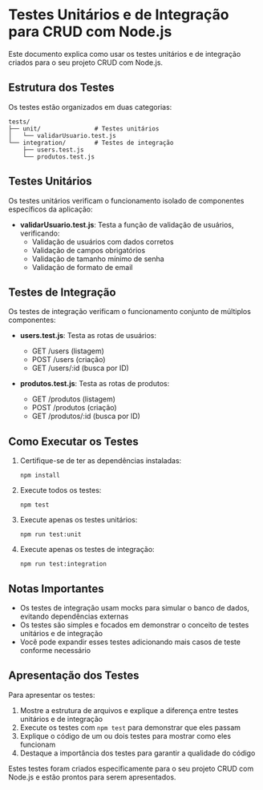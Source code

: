 # Testes Unitários e de Integração para CRUD com Node.js

Este documento explica como usar os testes unitários e de integração criados para o seu projeto CRUD com Node.js.

## Estrutura dos Testes

Os testes estão organizados em duas categorias:

```
tests/
├── unit/               # Testes unitários
│   └── validarUsuario.test.js
└── integration/        # Testes de integração
    ├── users.test.js
    └── produtos.test.js
```

## Testes Unitários

Os testes unitários verificam o funcionamento isolado de componentes específicos da aplicação:

- **validarUsuario.test.js**: Testa a função de validação de usuários, verificando:
  - Validação de usuários com dados corretos
  - Validação de campos obrigatórios
  - Validação de tamanho mínimo de senha
  - Validação de formato de email

## Testes de Integração

Os testes de integração verificam o funcionamento conjunto de múltiplos componentes:

- **users.test.js**: Testa as rotas de usuários:
  - GET /users (listagem)
  - POST /users (criação)
  - GET /users/:id (busca por ID)

- **produtos.test.js**: Testa as rotas de produtos:
  - GET /produtos (listagem)
  - POST /produtos (criação)
  - GET /produtos/:id (busca por ID)

## Como Executar os Testes

1. Certifique-se de ter as dependências instaladas:
   ```
   npm install
   ```

2. Execute todos os testes:
   ```
   npm test
   ```

3. Execute apenas os testes unitários:
   ```
   npm run test:unit
   ```

4. Execute apenas os testes de integração:
   ```
   npm run test:integration
   ```

## Notas Importantes

- Os testes de integração usam mocks para simular o banco de dados, evitando dependências externas
- Os testes são simples e focados em demonstrar o conceito de testes unitários e de integração
- Você pode expandir esses testes adicionando mais casos de teste conforme necessário

## Apresentação dos Testes

Para apresentar os testes:

1. Mostre a estrutura de arquivos e explique a diferença entre testes unitários e de integração
2. Execute os testes com `npm test` para demonstrar que eles passam
3. Explique o código de um ou dois testes para mostrar como eles funcionam
4. Destaque a importância dos testes para garantir a qualidade do código

Estes testes foram criados especificamente para o seu projeto CRUD com Node.js e estão prontos para serem apresentados.
